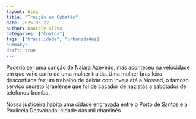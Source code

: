 ```yaml
---
layout: blog
title: "Traição em Cubatão"
date: 2025-03-22
author: Daniely Silva
categories: ["Contos"]
tags: ["brasilidade", "urbanidades]
summary: 
draft: true
---
```

Poderia ser uma canção de Naiara Azevedo, mas aconteceu na velocidade em que vai o carro de uma mulher traída. Uma mulher brasileira desconfiada faz um trabalho de deixar com inveja até a Mossad, o famoso serviço secreto israelense que foi de caçador de nazistas a sabotador de telefones-bomba.

Nossa justiceira habita uma cidade encravada entre o Porto de Santos e a Paulicéia Desvairada: cidade das mil chaminés

